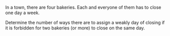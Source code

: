 In a town, there are four bakeries. Each and everyone of them has to close one day a week.

Determine the number of ways there are to assign a weakly day of closing if it is forbidden for two bakeries (or more) to close on the same day.